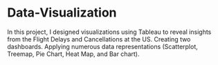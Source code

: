 # Data-Visualization
In this project, I designed visualizations using Tableau to reveal insights from the Flight Delays and Cancellations at the US. Creating two dashboards. Applying numerous data representations (Scatterplot, Treemap, Pie Chart, Heat Map, and Bar chart).
